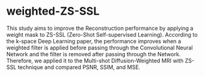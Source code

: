# weighted-ZS-SSL

This study aims to improve the Reconstruction performance by applying a weight mask to ZS-SSL (Zero-Shot Self-supervised Learning). According to the k-space Deep Learning paper, the performance improves when a weighted filter is applied before passing through the Convolutional Neural Network and the filter is removed after passing through the Network. Therefore, we applied it to the Multi-shot Diffusion-Weighted MRI with ZS-SSL technique and compared PSNR, SSIM, and MSE.
